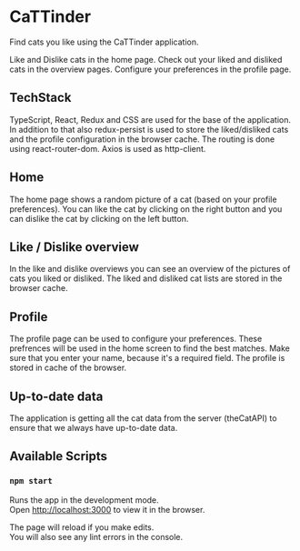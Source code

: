 # CaTTinder

Find cats you like using the CaTTinder application.

Like and Dislike cats in the home page.
Check out your liked and disliked cats in the overview pages. 
Configure your preferences in the profile page.

## TechStack
TypeScript, React, Redux and CSS are used for the base of the application.
In addition to that also redux-persist is used to store the liked/disliked cats and the profile configuration in the browser cache. The routing is done using react-router-dom. Axios is used as http-client. 

## Home
The home page shows a random picture of a cat (based on your profile preferences). You can like the cat by clicking on the right button and you can dislike the cat by clicking on the left button. 

## Like / Dislike overview
In the like and dislike overviews you can see an overview of the pictures of cats you liked or disliked. The liked and disliked cat lists are stored in the browser cache.

## Profile
The profile page can be used to configure your preferences. These prefrences will be used in the home screen to find the best matches. Make sure that you enter your name, because it's a required field. The profile is stored in cache of the browser.

## Up-to-date data
The application is getting all the cat data from the server (theCatAPI) to ensure that we always have up-to-date data.

## Available Scripts

### `npm start`

Runs the app in the development mode.\
Open [http://localhost:3000](http://localhost:3000) to view it in the browser.

The page will reload if you make edits.\
You will also see any lint errors in the console.
